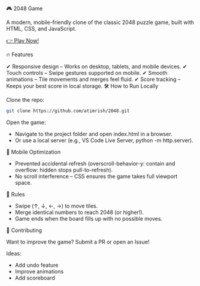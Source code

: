 🎮 2048 Game

A modern, mobile-friendly clone of the classic 2048 puzzle game, built with HTML, CSS, and JavaScript.

[👉 Play Now!](https://atimrish.github.io/2048/)

🔥 Features

✔ Responsive design – Works on desktop, tablets, and mobile devices.
✔ Touch controls – Swipe gestures supported on mobile.
✔ Smooth animations – Tile movements and merges feel fluid.
✔ Score tracking – Keeps your best score in local storage.
🛠 How to Run Locally

Clone the repo:
```sh
git clone https://github.com/atimrish/2048.git
```
Open the game:

- Navigate to the project folder and open index.html in a browser.
- Or use a local server (e.g., VS Code Live Server, python -m http.server).

📱 Mobile Optimization

- Prevented accidental refresh (overscroll-behavior-y: contain and overflow: hidden stops pull-to-refresh).
- No scroll interference – CSS ensures the game takes full viewport space.

📜 Rules

- Swipe (↑, ↓, ←, →) to move tiles.
- Merge identical numbers to reach 2048 (or higher!).
- Game ends when the board fills up with no possible moves.

🤝 Contributing

Want to improve the game? Submit a PR or open an Issue!

Ideas:

- Add undo feature
- Improve animations
- Add scoreboard
